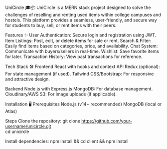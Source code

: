 UniCircle 🎓📦
UniCircle is a MERN stack project designed to solve the challenges of reselling and renting used items within college campuses and hostels. This platform provides a seamless, user-friendly, and secure way for students to buy, sell, or rent items with their peers.

Features ✨
User Authentication: Secure login and registration using JWT.
Item Listings: Post, edit, or delete items for sale or rent.
Search & Filter: Easily find items based on categories, price, and availability.
Chat System: Communicate with buyers/sellers in real-time.
Wishlist: Save favorite items for later.
Transaction History: View past transactions for reference.


Tech Stack 🛠
Frontend
React with hooks and context API
Redux (optional): For state management (if used).
Tailwind CSS/Bootstrap: For responsive and attractive design.

Backend
Node.js with Express.js
MongoDB: For database management.
Cloudinary/AWS S3: For image uploads (if applicable).

Installation 🖥
Prerequisites
Node.js (v14+ recommended)
MongoDB (local or Atlas)

Steps
Clone the repository:
git clone https://github.com/your-username/unicircle.git  
cd unicircle  

Install dependencies:
npm install && cd client && npm install  
